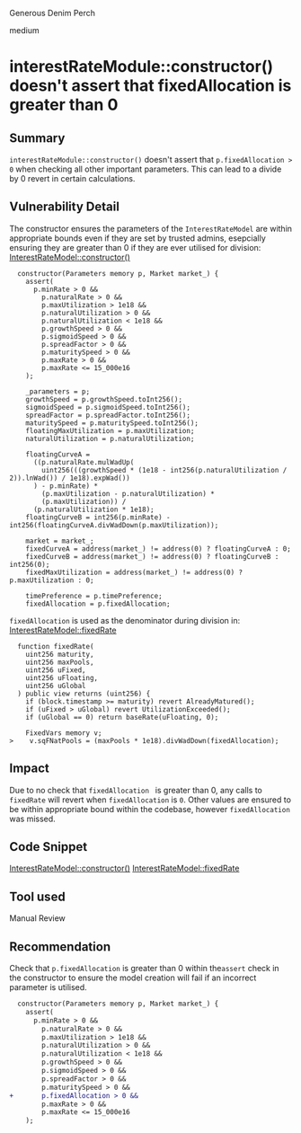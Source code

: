 Generous Denim Perch

medium

# interestRateModule::constructor() doesn't assert that fixedAllocation is greater than 0

## Summary

`interestRateModule::constructor()` doesn't assert that `p.fixedAllocation > 0` when checking all other important parameters. This can lead to a divide by 0 revert in certain calculations.

## Vulnerability Detail

The constructor ensures the parameters of the `InterestRateModel` are within appropriate bounds even if they are set by trusted admins, esepcially ensuring they are greater than 0 if they are ever utilised for division:
[InterestRateModel::constructor()](https://github.com/sherlock-audit/2024-04-interest-rate-model/blob/main/protocol/contracts/InterestRateModel.sol#L48-L86)
```solidity
  constructor(Parameters memory p, Market market_) {
    assert(
      p.minRate > 0 &&
        p.naturalRate > 0 &&
        p.maxUtilization > 1e18 &&
        p.naturalUtilization > 0 &&
        p.naturalUtilization < 1e18 &&
        p.growthSpeed > 0 &&
        p.sigmoidSpeed > 0 &&
        p.spreadFactor > 0 &&
        p.maturitySpeed > 0 &&
        p.maxRate > 0 &&
        p.maxRate <= 15_000e16
    );

    _parameters = p;
    growthSpeed = p.growthSpeed.toInt256();
    sigmoidSpeed = p.sigmoidSpeed.toInt256();
    spreadFactor = p.spreadFactor.toInt256();
    maturitySpeed = p.maturitySpeed.toInt256();
    floatingMaxUtilization = p.maxUtilization;
    naturalUtilization = p.naturalUtilization;

    floatingCurveA =
      ((p.naturalRate.mulWadUp(
        uint256(((growthSpeed * (1e18 - int256(p.naturalUtilization / 2)).lnWad()) / 1e18).expWad())
      ) - p.minRate) *
        (p.maxUtilization - p.naturalUtilization) *
        (p.maxUtilization)) /
      (p.naturalUtilization * 1e18);
    floatingCurveB = int256(p.minRate) - int256(floatingCurveA.divWadDown(p.maxUtilization));

    market = market_;
    fixedCurveA = address(market_) != address(0) ? floatingCurveA : 0;
    fixedCurveB = address(market_) != address(0) ? floatingCurveB : int256(0);
    fixedMaxUtilization = address(market_) != address(0) ? p.maxUtilization : 0;

    timePreference = p.timePreference;
    fixedAllocation = p.fixedAllocation;
```

`fixedAllocation` is used as the denominator during division in:
[InterestRateModel::fixedRate](https://github.com/sherlock-audit/2024-04-interest-rate-model/blob/main/protocol/contracts/InterestRateModel.sol#L103-L117)
```solidity
  function fixedRate(
    uint256 maturity,
    uint256 maxPools,
    uint256 uFixed,
    uint256 uFloating,
    uint256 uGlobal
  ) public view returns (uint256) {
    if (block.timestamp >= maturity) revert AlreadyMatured();
    if (uFixed > uGlobal) revert UtilizationExceeded();
    if (uGlobal == 0) return baseRate(uFloating, 0);

    FixedVars memory v;
>    v.sqFNatPools = (maxPools * 1e18).divWadDown(fixedAllocation);
```

## Impact

Due to no check that `fixedAllocation ` is greater than 0, any calls to `fixedRate` will revert when `fixedAllocation` is `0`. Other values are ensured to be within appropriate bound within the codebase, however `fixedAllocation` was missed.

## Code Snippet

[InterestRateModel::constructor()](https://github.com/sherlock-audit/2024-04-interest-rate-model/blob/main/protocol/contracts/InterestRateModel.sol#L48-L86)
[InterestRateModel::fixedRate](https://github.com/sherlock-audit/2024-04-interest-rate-model/blob/main/protocol/contracts/InterestRateModel.sol#L103-L117)

## Tool used

Manual Review

## Recommendation

Check that `p.fixedAllocation` is greater than 0 within the`assert` check in the constructor to ensure the model creation will fail if an incorrect parameter is utilised.

```diff
  constructor(Parameters memory p, Market market_) {
    assert(
      p.minRate > 0 &&
        p.naturalRate > 0 &&
        p.maxUtilization > 1e18 &&
        p.naturalUtilization > 0 &&
        p.naturalUtilization < 1e18 &&
        p.growthSpeed > 0 &&
        p.sigmoidSpeed > 0 &&
        p.spreadFactor > 0 &&
        p.maturitySpeed > 0 &&
+       p.fixedAllocation > 0 &&
        p.maxRate > 0 &&
        p.maxRate <= 15_000e16
    );
```